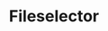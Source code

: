 ---
layout: component.njk
tags: 
    - legacy_components_fr
key: fileselector-legacy_fr
title: Fileselector
parent: legacy_components_fr
image: legacy/overview/fileselector.webp
keywords: 
order: 100
availablelanguages: 
    - de
    - en
---